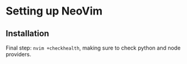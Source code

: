 # Setting up NeoVim

## Installation
Final step: `nvim +checkhealth`, making sure to check python and node providers.

